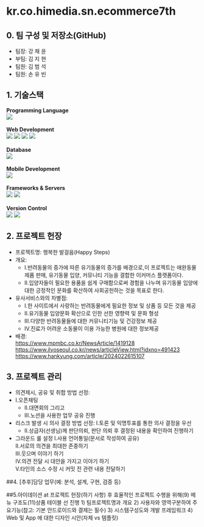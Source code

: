 # kr.co.himedia.sn.ecommerce7th

## 0. 팀 구성 및 저장소(GitHub)
- 팀장: 강 채 윤
- 부팀: 김 지 현
- 팀원: 김 범 석
- 팀원: 손 유 빈 <br>



## 1. 기술스택
<div align="left"> 
  <b>Programming Language</b>
</div>

<div align="left"> 
  <img src="https://img.shields.io/badge/java-007396?style=for-the-badge&logo=java&logoColor=white">
</div>

<br/>

<div align="left"> 
  <b>Web Development</b>
</div>

<div align="left">
  <img src="https://img.shields.io/badge/html5-E34F26?style=for-the-badge&logo=html5&logoColor=white"> 
  <img src="https://img.shields.io/badge/css-1572B6?style=for-the-badge&logo=css3&logoColor=white"> 
  <img src="https://img.shields.io/badge/javascript-F7DF1E?style=for-the-badge&logo=javascript&logoColor=black"> 
  <img src="https://img.shields.io/badge/jquery-0769AD?style=for-the-badge&logo=jquery&logoColor=white">
</div>

<br/>

<div align="left"> 
  <b>Database</b>
</div>

<div align="left">
  <img src="https://img.shields.io/badge/oracle-F80000?style=for-the-badge&logo=oracle&logoColor=white"> 
</div>

<br/>

<div align="left"> 
  <b>Mobile Development</b>
</div>

<div align="left">
  <img src="https://img.shields.io/badge/Android-3DDC84?style=for-the-badge&logo=Android&logoColor=white">
</div>

<br/>

<div align="left"> 
  <b>Frameworks & Servers</b>
</div>

<div align="left">
  <img src="https://img.shields.io/badge/spring-6DB33F?style=for-the-badge&logo=spring&logoColor=white"> 
  <img src="https://img.shields.io/badge/apache tomcat-F8DC75?style=for-the-badge&logo=apachetomcat&logoColor=white">
</div>

<br/>

<div align="left"> 
  <b>Version Control</b>
</div>

<div align="left">
  <img src="https://img.shields.io/badge/github-181717?style=for-the-badge&logo=github&logoColor=white">
  <img src="https://img.shields.io/badge/git-F05032?style=for-the-badge&logo=git&logoColor=white">
</div>

## 2. 프로젝트 헌장
-  프로젝트명: 행복한 발걸음(Happy Steps)
- 개요:<br>
	-  I.반려동물의 증가에 따른 유기동물의 증가를 배경으로,이 프로젝트는 애완동물 제품 판매, 유기동물 입양, 커뮤니티 기능을 결합한 이커머스 플랫폼이다.<br>
	- II.입양자들이 필요한 용품을 쉽게 구매함으로써 경험을 나누며 유기동물 입양에 대한 긍정적인 문화를 확산하여 사회공헌하는 것을 목표로 한다.<br>
- 유사서비스와의 차별점:
	-  I.한 사이트에서 사랑하는 반려동물에게 필요한 정보 및 상품 등 모든 것을 제공
	-  II.유기동물 입양문화 확산으로 인한 선한 영향력 및 문화 형성
    - III.다양한 반려동물들에 대한 커뮤니티기능 및 건강정보 제공
    -  IV.진료가 어려운 소동물이 이용 가능한 병원에 대한 정보제공
- 배경:<br>
	https://www.mpmbc.co.kr/NewsArticle/1419128 <br>
	https://www.ilyoseoul.co.kr/news/articleView.html?idxno=491423<br>
	https://www.hankyung.com/article/2024022615107 
	
## 3. 프로젝트 관리
- 의견제시, 공유 및 취합 방법 선정:
- I.오픈채팅
   - II.대면회의 그리고 
  - III.노션을 사용한 업무 공유 진행<br>
- 리스크 발생 시 의사 결정 방법 선정:
	I.토론 및 익명투표를 통한 의사 결정을 우선
   - II.상급자(선생님)께 판단의뢰, 판단 의뢰 후 결정된 내용을 확인하여 진행하기<br>
- 그라운드 룰 설정
	  I.사용 언어통일(문서로 작성하여 공유)<br>
	 II.서로의 의견을 최대한 존중하기<br>
	III.웃으며 이야기 하기<br>
	 IV.의견 전달 시 대안을 가지고 이야기 하기<br>
	  V.타인의 소스 수정 시 커밋 전 관련 내용 전달하기<br>

##4. [추후]담당 업무(예: 분석, 설계, 구현, 검증 등)

##5.아이데이션 at 프로젝트 헌장(하기 사항) 후 효율적인 프로젝트 수행을 위해(9) 메뉴 구조도(11)상품 테이블 선 진행
	1) 팀프로젝트명과 개요
	2) 사용자와 영역구분하여 주요기능(참고: 기본 안드로이드와 결제는 필수)
	3) 시스템구성도와 개발 프레임워크
	4) Web 및 App 에 대한 디자인 시안(자체 vs 템플릿)
